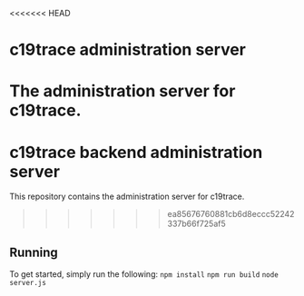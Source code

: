 <<<<<<< HEAD
# c19trace administration server
The administration server for c19trace.
=======
# c19trace backend administration server

This repository contains the administration server for c19trace.
>>>>>>> ea85676760881cb6d8eccc52242337b66f725af5

## Running
To get started, simply run the following:
`npm install`
`npm run build`
`node server.js`
